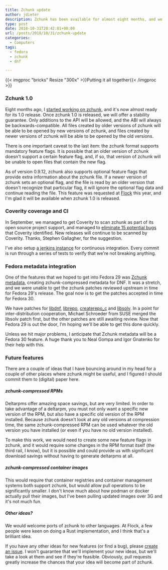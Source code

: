 ```yaml
---
title: Zchunk update
author: jdieter
description: Zchunk has been available for almost eight months, and we're working to get Fedora using it for metadata updates
type: post
date: 2018-10-31T20:42:01+00:00
url: /posts/2018/10/31/zchunk-update
categories:
  - Computers
tags:
  - fedora
  - zchunk
  - dnf

---
```

{{< imgproc "bricks" Resize "300x" >}}Putting it all together{{< /imgproc >}}

### Zchunk 1.0

Eight months ago, I [started working on zchunk][9], and it's now almost ready for its 1.0 release.  Once zchunk 1.0 is released, we will offer a stability guarantee.  Only additions to the API will be allowed, and the ABI will always be backwards-compatible.  All files created by older versions of zchunk will be able to be opened by new versions of zchunk, and files created by newer versions of zchunk will be able to be opened by the old versions.

There is one important caveat to the last item: the zchunk format supports mandatory feature flags.  It is possible that an older version of zchunk doesn't support a certain feature flag, and, if so, that version of zchunk will be unable to open files that contain the new flag.

As of version 0.9.12, zchunk also supports optional feature flags that provide extra information about the zchunk file.  If a newer version of zchunk sets an optional flag, and the file is read by an older version that doesn't recognize that particular flag, it will ignore the optional flag data and continue reading the file.  This feature was requested at [Flock][10] this year, and I'm glad it will be available when zchunk 1.0 is released.

### Coverity coverage and CI

In September, we managed to get Coverity to scan zchunk as part of its open source project support, and managed to [eliminate 15 potential bugs][6] that Coverity identified.  New releases will continue to be scanned by Coverity.  Thanks, Stephen Gallagher, for the suggestion.

I've also setup [a jenkins instance][7] for continuous integration.  Every commit is run through a series of tests to verify that we're not breaking anything.

### Fedora metadata integration

One of the features that we hoped to get into Fedora 29 was [Zchunk metadata][1], creating zchunk-compressed metadata for DNF.  It was a stretch, and we were unable to get the zchunk patches reviewed upstream in time for Fedora 29's release.  The goal now is to get the patches accepted in time for Fedora 30.

We have patches for [libdnf][2], [librepo][3], [createrepo_c][4] and [libsolv][5].  In a point for inter-distribution cooperation, Michael Schroeder from SUSE merged the libsolv patch first, but the other patches are still awaiting review.  Now that Fedora 29 is out the door, I'm hoping we'll be able to get this done quickly.

Unless we hit major problems, I anticipate that Zchunk metadata will be a Fedora 30 feature.  A huge thank you to Neal Gompa and Igor Gnatenko for their help with this.

### Future features

There are a couple of ideas that I have bouncing around in my head for a couple of other places where zchunk might be useful, and I figured I should commit them to (digital) paper here.

##### zchunk-compressed RPMs
Deltarpms offer amazing space savings, but are very limited.  In order to take advantage of a deltarpm, you must not only want a specific new version of the RPM, but also have a specific old version of the RPM installed.  Because zchunk doesn't look at any old versions at compression time, the same zchunk-compressed RPM can be used whatever the old version you have installed (or even if you have no old version installed).

To make this work, we would need to create some new feature flags in zchunk, and it would require some changes in the RPM format itself (the third rail, I know), but it is possible and could provide us with significant download savings without having to generate deltarpms at all.

##### zchunk-compressed container images
This would require that container registries and container management systems both support zchunk, but would allow pull operations to be significantly smaller.  I don't know much about how podman or docker actually pull their images, but I've been pulling updated images over 3G and it's not much fun.

##### Other ideas?
We would welcome ports of zchunk to other languages.  At Flock, a few people were keen on doing a Rust implementation, and I think that's a brilliant idea.

If you have any other ideas for new features (or find a bug), please [create an issue][8].  I won't guarantee that we'll implement your new ideas, but we'll take a look at them and see if they're feasible.  Obviously, pull requests greatly increase the chances that your idea will become part of zchunk.


 [1]: https://fedoraproject.org/wiki/Changes/Zchunk_Metadata
 [2]: https://github.com/rpm-software-management/libdnf/pull/478
 [3]: https://github.com/rpm-software-management/librepo/pull/127
 [4]: https://github.com/rpm-software-management/createrepo_c/pull/92
 [5]: https://github.com/openSUSE/libsolv/pull/270
 [6]: https://scan.coverity.com/projects/zchunk-zchunk
 [7]: https://jenkins.zchunk.net
 [8]: https://github.com/zchunk/zchunk/issues
 [9]: /posts/2018/04/30/introducing-zchunk/
 [10]: https://flocktofedora.org